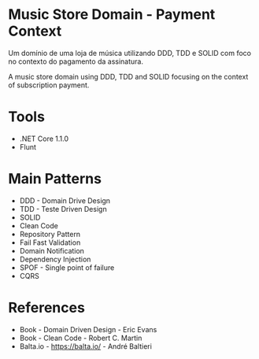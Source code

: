 # Music Store Domain - Payment Context

 Um domínio de uma loja de música utilizando DDD, TDD e SOLID com foco no contexto do pagamento da assinatura.
 
 A music store domain using DDD, TDD and SOLID focusing on the context of subscription payment.
 
# Tools

* .NET Core 1.1.0
* Flunt

# Main Patterns

* DDD - Domain Drive Design
* TDD - Teste Driven Design
* SOLID
* Clean Code
* Repository Pattern
* Fail Fast Validation
* Domain Notification
* Dependency Injection
* SPOF - Single point of failure
* CQRS

# References

* Book - Domain Driven Design - Eric Evans
* Book - Clean Code - Robert C. Martin
* Balta.io - https://balta.io/ - André Baltieri
